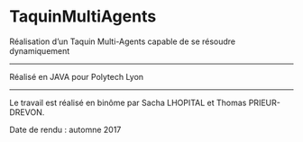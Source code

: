 # TaquinMultiAgents

Réalisation d’un Taquin Multi-Agents capable de se résoudre dynamiquement

***

Réalisé en JAVA pour Polytech Lyon

***

Le travail est réalisé en binôme par Sacha LHOPITAL et Thomas PRIEUR-DREVON.

Date de rendu : automne 2017
